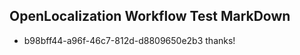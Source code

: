 ## OpenLocalization Workflow Test MarkDown
* b98bff44-a96f-46c7-812d-d8809650e2b3 thanks!

<!--HONumber=Jul16_HO4-->


